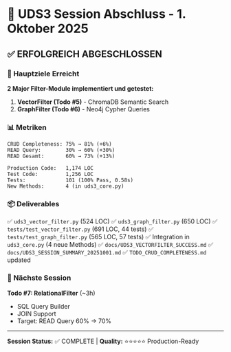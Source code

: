 # 🎉 UDS3 Session Abschluss - 1. Oktober 2025

## ✅ ERFOLGREICH ABGESCHLOSSEN

### 🎯 Hauptziele Erreicht

**2 Major Filter-Module implementiert und getestet:**

1. **VectorFilter (Todo #5)** - ChromaDB Semantic Search
2. **GraphFilter (Todo #6)** - Neo4j Cypher Queries

### 📊 Metriken

```
CRUD Completeness: 75% → 81% (+6%)
READ Query:        30% → 60% (+30%)
READ Gesamt:       60% → 73% (+13%)

Production Code:   1,174 LOC
Test Code:         1,256 LOC
Tests:             101 (100% Pass, 0.58s)
New Methods:       4 (in uds3_core.py)
```

### 📦 Deliverables

✅ `uds3_vector_filter.py` (524 LOC)
✅ `uds3_graph_filter.py` (650 LOC)
✅ `tests/test_vector_filter.py` (691 LOC, 44 tests)
✅ `tests/test_graph_filter.py` (565 LOC, 57 tests)
✅ Integration in `uds3_core.py` (4 neue Methods)
✅ `docs/UDS3_VECTORFILTER_SUCCESS.md`
✅ `docs/UDS3_SESSION_SUMMARY_20251001.md`
✅ `TODO_CRUD_COMPLETENESS.md` updated

### 🚀 Nächste Session

**Todo #7: RelationalFilter** (~3h)
- SQL Query Builder
- JOIN Support
- Target: READ Query 60% → 70%

---

**Session Status:** ✅ COMPLETE | **Quality:** ⭐⭐⭐⭐⭐ Production-Ready
